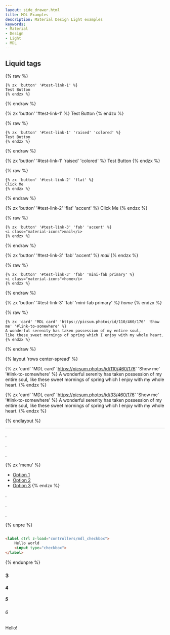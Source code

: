 ```yaml
---
layout: side_drawer.html
title: MDL Examples
description: Material Design Light examples
keywords:
- Material
- Design
- Light
- MDL
---
```


## Liquid tags

{% raw %}
```liquid
{% zx 'button' '#test-link-1' %}
Test Button
{% endzx %}
```
{% endraw %}

{% zx 'button' '#test-link-1' %}
Test Button
{% endzx %}

{% raw %}
```liquid
{% zx 'button' '#test-link-1' 'raised' 'colored' %}
Test Button
{% endzx %}
```
{% endraw %}

{% zx 'button' '#test-link-1' 'raised' 'colored' %}
Test Button
{% endzx %}

{% raw %}
```liquid
{% zx 'button' '#test-link-2' 'flat' %}
Click Me
{% endzx %}
```
{% endraw %}

{% zx 'button' '#test-link-2' 'flat' 'accent' %}
Click Me
{% endzx %}

{% raw %}
```liquid
{% zx 'button' '#test-link-3' 'fab' 'accent' %}
<i class="material-icons">mail</i>
{% endzx %}
```
{% endraw %}

{% zx 'button' '#test-link-3' 'fab' 'accent' %}
<i class="material-icons">mail</i>
{% endzx %}

{% raw %}
```liquid
{% zx 'button' '#test-link-3' 'fab' 'mini-fab primary' %}
<i class="material-icons">home</i>
{% endzx %}
```
{% endraw %}

{% zx 'button' '#test-link-3' 'fab' 'mini-fab primary' %}
<i class="material-icons">home</i>
{% endzx %}

{% raw %}
```liquid
{% zx 'card' 'MDL card' 'https://picsum.photos/id/110/460/176' 'Show me' '#link-to-somewhere' %}
A wonderful serenity has taken possession of my entire soul,
like these sweet mornings of spring which I enjoy with my whole heart.
{% endzx %}
```
{% endraw %}


{% layout 'rows center-spread' %}
    
  {% zx 'card' 'MDL card' 'https://picsum.photos/id/110/460/176' 'Show me' '#link-to-somewhere' %}
  A wonderful serenity has taken possession of my entire soul,
  like these sweet mornings of spring which I enjoy with my whole heart.
  {% endzx %}
  
  {% zx 'card' 'MDL card' 'https://picsum.photos/id/33/460/176' 'Show me' '#link-to-somewhere' %}
  A wonderful serenity has taken possession of my entire soul,
  like these sweet mornings of spring which I enjoy with my whole heart.
  {% endzx %}

{% endlayout %}


---

.

.

.

{% zx 'menu' %}
- [Option 1](#test1)
- [Option 2](#test2)
- [Option 3](#test3)
{% endzx %}

.

.

.


{% unpre %}
```html

<label ctrl z-load="controllers/mdl_checkbox">
    Hello world
    <input type="checkbox">
</label>

```
{% endunpre %}

### 3

#### 4

##### 5

###### 6

Hello!
